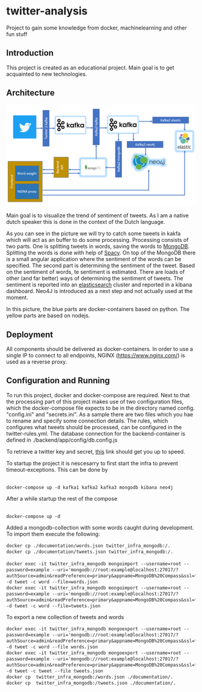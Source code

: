 # twitter-analysis

Project to gain some knowledge from docker, machinelearning and other fun stuff

## Introduction

This project is created as an educational project. Main goal is to get acquainted to new technologies.

## Architecture

![Architecture](./documentation/start-architecture.png)

Main goal is to visualize the trend of sentiment of tweets. As I am a native dutch speaker this is done in the context of the Dutch language.

As you can see in the picture we will try to catch some tweets in kakfa which will act as an buffer to do some processing. Processing consists of two parts. One is splitting tweets in words, saving the words to [MongoDB](https://www.mongodb.com/). Splitting the words is done with help of [Spacy](https://spacy.io/). On top of the MongoDB there is a small angular application where the sentiment of the words can be specified. 
The second part is determining the sentiment of the tweet. Based on the sentiment of words, te sentiment is estimated. There are loads of other (and far better) ways of determining the sentiment of tweets.
The sentiment is reported into an [elasticsearch](https://www.elastic.co) cluster and reported in a kibana dashboard. 
Neo4J is introduced as a next step and not actually used at the moment.

In this picture, the blue parts are docker-containers based on python. The yellow parts are based on nodejs.

## Deployment

All components should be delivered as docker-containers. In order to use a single IP to connect to all endpoints, NGINX (https://www.nginx.com/) is used as a reverse proxy.

## Configuration and Running 

To run this project, docker and docker-compose are required. 
Next to that the processing part of this project makes use of two configuration files, which the docker-compose file expects to be in the directory named config. "config.ini" and "secrets.ini". As a sample there are two files which you hae to rename and specify some connection details.
The rules, which configures what tweets should be processed, can be configured in the twitter-rules.yml.
The database connection for the backend-container is defined in ./backend/app/config/db.config.js


To retrieve a twitter key and secret, [this](https://support.yapsody.com/hc/en-us/articles/360003291573-How-do-I-get-a-Twitter-Consumer-Key-and-Consumer-Secret-key-#:~:text=How%20do%20I%20get%20a%20Twitter%20Consumer%20Key%20and%20Consumer%20Secret%20key%3F,-Ralph&text=Go%20to%20the%20API%20Keys,the%20screen%20into%20our%20application.) link should get you up to speed.


To startup the project it is nescesarry to first start the infra to prevent timeout-exceptions.
This can be done by  

```

docker-compose up -d kafka1 kafka2 kafka3 mongodb kibana neo4j

```

After a while startup the rest of the compose

```

docker-compose up -d 

```

Added a mongodb-collection with some words caught during development. To import them execute the following:

```
docker cp ./documentation/words.json twitter_infra_mongodb:/. 
docker cp ./documentation/tweets.json twitter_infra_mongodb:/. 

docker exec -it twitter_infra_mongodb mongoimport --username=root --password=example --uri='mongodb://root:example@localhost:27017/?authSource=admin&readPreference=primary&appname=MongoDB%20Compass&ssl=false' -d tweet -c word --file=words.json
docker exec -it twitter_infra_mongodb mongoimport --username=root --password=example --uri='mongodb://root:example@localhost:27017/?authSource=admin&readPreference=primary&appname=MongoDB%20Compass&ssl=false' -d tweet -c word --file=tweets.json
```

To export a new collection of tweets and words
```
docker exec -it twitter_infra_mongodb mongoexport --username=root --password=example --uri='mongodb://root:example@localhost:27017/?authSource=admin&readPreference=primary&appname=MongoDB%20Compass&ssl=false' -d tweet -c word --file words.json
docker exec -it twitter_infra_mongodb mongoexport --username=root --password=example --uri='mongodb://root:example@localhost:27017/?authSource=admin&readPreference=primary&appname=MongoDB%20Compass&ssl=false' -d tweet -c tweet --file tweets.json
docker cp  twitter_infra_mongodb:/words.json ./documentation/.
docker cp  twitter_infra_mongodb:/tweets.json ./documentation/.

```


